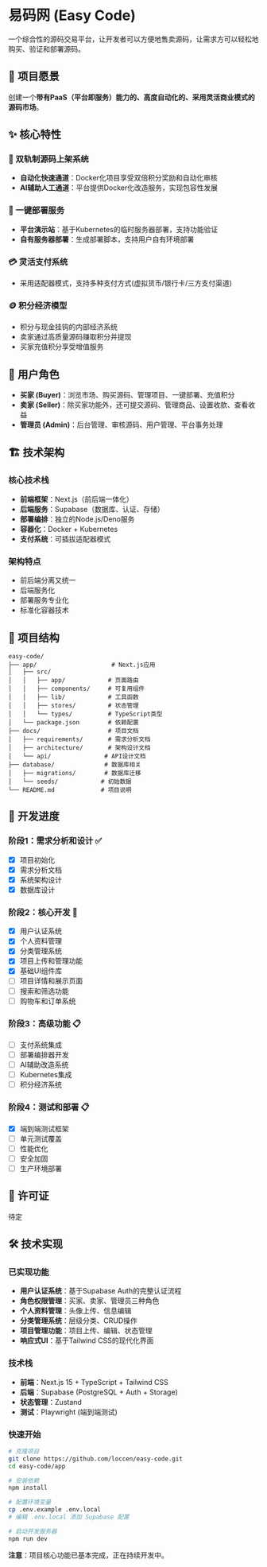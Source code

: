 # 易码网 (Easy Code)

一个综合性的源码交易平台，让开发者可以方便地售卖源码，让需求方可以轻松地购买、验证和部署源码。

## 🎯 项目愿景

创建一个**带有PaaS（平台即服务）能力的、高度自动化的、采用灵活商业模式的源码市场**。

## ✨ 核心特性

### 🚀 双轨制源码上架系统
- **自动化快速通道**：Docker化项目享受双倍积分奖励和自动化审核
- **AI辅助人工通道**：平台提供Docker化改造服务，实现包容性发展

### 🔧 一键部署服务
- **平台演示站**：基于Kubernetes的临时服务器部署，支持功能验证
- **自有服务器部署**：生成部署脚本，支持用户自有环境部署

### 💳 灵活支付系统
- 采用适配器模式，支持多种支付方式(虚拟货币/银行卡/三方支付渠道)

### 🪙 积分经济模型
- 积分与现金挂钩的内部经济系统
- 卖家通过高质量源码赚取积分并提现
- 买家充值积分享受增值服务

## 👥 用户角色

- **买家 (Buyer)**：浏览市场、购买源码、管理项目、一键部署、充值积分
- **卖家 (Seller)**：除买家功能外，还可提交源码、管理商品、设置收款、查看收益
- **管理员 (Admin)**：后台管理、审核源码、用户管理、平台事务处理

## 🏗️ 技术架构

### 核心技术栈
- **前端框架**：Next.js（前后端一体化）
- **后端服务**：Supabase（数据库、认证、存储）
- **部署编排**：独立的Node.js/Deno服务
- **容器化**：Docker + Kubernetes
- **支付系统**：可插拔适配器模式

### 架构特点
- 前后端分离又统一
- 后端服务化
- 部署服务专业化
- 标准化容器技术

## 📁 项目结构

```
easy-code/
├── app/                     # Next.js应用
│   ├── src/
│   │   ├── app/            # 页面路由
│   │   ├── components/     # 可复用组件
│   │   ├── lib/            # 工具函数
│   │   ├── stores/         # 状态管理
│   │   └── types/          # TypeScript类型
│   └── package.json        # 依赖配置
├── docs/                   # 项目文档
│   ├── requirements/       # 需求分析文档
│   ├── architecture/       # 架构设计文档
│   └── api/               # API设计文档
├── database/              # 数据库相关
│   ├── migrations/        # 数据库迁移
│   └── seeds/            # 初始数据
└── README.md             # 项目说明
```

## 🚀 开发进度

### 阶段1：需求分析和设计 ✅
- [x] 项目初始化
- [x] 需求分析文档
- [x] 系统架构设计
- [x] 数据库设计

### 阶段2：核心开发 🚧
- [x] 用户认证系统
- [x] 个人资料管理
- [x] 分类管理系统
- [x] 项目上传和管理功能
- [x] 基础UI组件库
- [ ] 项目详情和展示页面
- [ ] 搜索和筛选功能
- [ ] 购物车和订单系统

### 阶段3：高级功能 📋
- [ ] 支付系统集成
- [ ] 部署编排器开发
- [ ] AI辅助改造系统
- [ ] Kubernetes集成
- [ ] 积分经济系统

### 阶段4：测试和部署 📋
- [x] 端到端测试框架
- [ ] 单元测试覆盖
- [ ] 性能优化
- [ ] 安全加固
- [ ] 生产环境部署

## 📄 许可证

待定

## 🛠 技术实现

### 已实现功能
- **用户认证系统**：基于Supabase Auth的完整认证流程
- **角色权限管理**：买家、卖家、管理员三种角色
- **个人资料管理**：头像上传、信息编辑
- **分类管理系统**：层级分类、CRUD操作
- **项目管理功能**：项目上传、编辑、状态管理
- **响应式UI**：基于Tailwind CSS的现代化界面

### 技术栈
- **前端**：Next.js 15 + TypeScript + Tailwind CSS
- **后端**：Supabase (PostgreSQL + Auth + Storage)
- **状态管理**：Zustand
- **测试**：Playwright (端到端测试)

### 快速开始
```bash
# 克隆项目
git clone https://github.com/loccen/easy-code.git
cd easy-code/app

# 安装依赖
npm install

# 配置环境变量
cp .env.example .env.local
# 编辑 .env.local 添加 Supabase 配置

# 启动开发服务器
npm run dev
```

**注意**：项目核心功能已基本完成，正在持续开发中。
